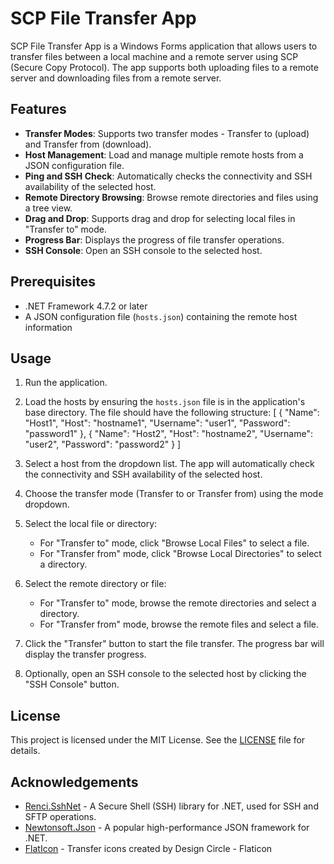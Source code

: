 # SCP File Transfer App

SCP File Transfer App is a Windows Forms application that allows users to transfer files between a local machine and a remote server using SCP (Secure Copy Protocol). The app supports both uploading files to a remote server and downloading files from a remote server.

## Features

- **Transfer Modes**: Supports two transfer modes - Transfer to (upload) and Transfer from (download).
- **Host Management**: Load and manage multiple remote hosts from a JSON configuration file.
- **Ping and SSH Check**: Automatically checks the connectivity and SSH availability of the selected host.
- **Remote Directory Browsing**: Browse remote directories and files using a tree view.
- **Drag and Drop**: Supports drag and drop for selecting local files in "Transfer to" mode.
- **Progress Bar**: Displays the progress of file transfer operations.
- **SSH Console**: Open an SSH console to the selected host.

## Prerequisites

- .NET Framework 4.7.2 or later
- A JSON configuration file (`hosts.json`) containing the remote host information

## Usage

1. Run the application.

2. Load the hosts by ensuring the `hosts.json` file is in the application's base directory. The file should have the following structure:
[
    {
        "Name": "Host1",
        "Host": "hostname1",
        "Username": "user1",
        "Password": "password1"
    },
    {
        "Name": "Host2",
        "Host": "hostname2",
        "Username": "user2",
        "Password": "password2"
    }
]
3. Select a host from the dropdown list. The app will automatically check the connectivity and SSH availability of the selected host.

4. Choose the transfer mode (Transfer to or Transfer from) using the mode dropdown.

5. Select the local file or directory:
    - For "Transfer to" mode, click "Browse Local Files" to select a file.
    - For "Transfer from" mode, click "Browse Local Directories" to select a directory.

6. Select the remote directory or file:
    - For "Transfer to" mode, browse the remote directories and select a directory.
    - For "Transfer from" mode, browse the remote files and select a file.

7. Click the "Transfer" button to start the file transfer. The progress bar will display the transfer progress.

8. Optionally, open an SSH console to the selected host by clicking the "SSH Console" button.

## License

This project is licensed under the MIT License. See the [LICENSE](LICENSE) file for details.

## Acknowledgements

- [Renci.SshNet](https://github.com/sshnet/SSH.NET) - A Secure Shell (SSH) library for .NET, used for SSH and SFTP operations.
- [Newtonsoft.Json](https://www.newtonsoft.com/json) - A popular high-performance JSON framework for .NET.
- [FlatIcon](https://www.flaticon.com/free-icons/transfer) - Transfer icons created by Design Circle - Flaticon
